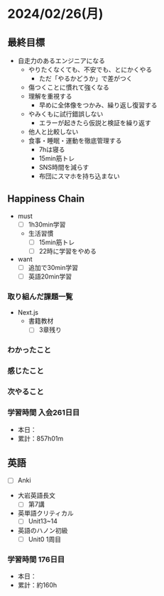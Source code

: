 # 2024/02/26(月)

## 最終目標

- 自走力のあるエンジニアになる
  - やりたくなくても、不安でも、とにかくやる
    - ただ「やるかどうか」で差がつく
  - 傷つくことに慣れて強くなる
  - 理解を重視する
    - 早めに全体像をつかみ、繰り返し復習する
  - やみくもに試行錯誤しない
    - エラーが起きたら仮説と検証を繰り返す
  - 他人と比較しない
  - 食事・睡眠・運動を徹底管理する
    - 7hは寝る
    - 15min筋トレ
    - SNS時間を減らす
    - 布団にスマホを持ち込まない

## Happiness Chain

- must
  - [ ] 1h30min学習
  - 生活習慣
    - [ ] 15min筋トレ
    - [ ] 22時に学習をやめる
- want
  - [ ] 追加で30min学習
  - [ ] 英語20min学習

### 取り組んだ課題一覧

- Next.js
  - 書籍教材
    - [ ] 3章残り

### わかったこと

### 感じたこと

### 次やること

### 学習時間 入会261日目

- 本日：
- 累計：857h01m

## 英語

- [ ] Anki
- 大岩英語長文
  - [ ] 第7講
- 英単語クリティカル
  - [ ] Unit13~14
- 英語のハノン初級
  - [ ] Unit0 1周目

### 学習時間 176日目

- 本日：
- 累計：約160h
